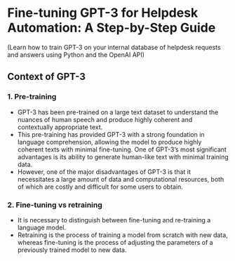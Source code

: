 # Fine-tuning GPT-3 for Helpdesk Automation: A Step-by-Step Guide
(Learn how to train GPT-3 on your internal database of helpdesk requests and answers using Python and the OpenAI API)

## Context of GPT-3

### 1. Pre-training
- GPT-3 has been pre-trained on a large text dataset to understand the nuances of human speech and produce highly coherent and contextually appropriate text.
- This pre-training has provided GPT-3 with a strong foundation in language comprehension, allowing the model to produce highly coherent texts with minimal fine-tuning. One of GPT-3’s most significant advantages is its ability to generate human-like text with minimal training data.
- However, one of the major disadvantages of GPT-3 is that it necessitates a large amount of data and computational resources, both of which are costly and difficult for some users to obtain.

### 2. Fine-tuning vs retraining
- It is necessary to distinguish between fine-tuning and re-training a language model.
- Retraining is the process of training a model from scratch with new data, whereas fine-tuning is the process of adjusting the parameters of a previously trained model to new data.
